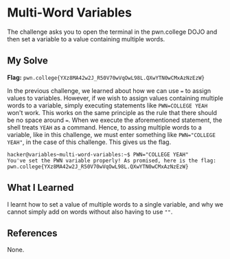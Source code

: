 # Multi-Word Variables
The challenge asks you to open the terminal in the pwn.college DOJO and then set a variable to a value containing multiple words.

## My Solve
**Flag:** `pwn.college{YXz8MA42w2J_R50V70wVqOwL98L.QXwYTN0wCMxAzNzEzW}`

In the previous challenge, we learned about how we can use `=` to assign values to variables. However, if we wish to assign values containing multiple words to a variable, simply executing statements like `PWN=COLLEGE YEAH` won't work. This works on the same principle as the rule that there should be no space around `=`. When we execute the aforementioned statement, the shell treats `YEAH` as a command. Hence, to assing multiple words to a variable, like in this challenge, we must enter something like `PWN="COLLEGE YEAH"`, in the case of this challenge. This gives us the flag.


```
hacker@variables~multi-word-variables:~$ PWN="COLLEGE YEAH"
You've set the PWN variable properly! As promised, here is the flag:
pwn.college{YXz8MA42w2J_R50V70wVqOwL98L.QXwYTN0wCMxAzNzEzW}
```


## What I Learned
I learnt how to set a value of multiple words to a single variable, and why we cannot simply add on words without also having to use `""`.

## References
None.